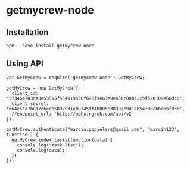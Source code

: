 # getmycrew-node

## Installation
`npm --save install getmycrew-node`

## Using API

```
var GetMyCrew = require('getmycrew-node').GetMyCrew;

getMyCrew = new GetMyCrew({
  client_id: '573464783de8e53595f554919556f698f9e63e9ea30c08bc225f520109e66dc6',
  client_secret: '664e5ca7b817c6eeb5892931e09745ff40005e3899ae9d1ab54300cbbe6bf036',
  //endpoint_url: 'http://mbhx.ngrok.com/api/v2'
});

getMyCrew.authenticate("marcin.popielarz@gmail.com", "marcin123", function() {
  getMyCrew.index_tasks(function(data) {
    console.log("task list");
    console.log(data);
  });
});
```
